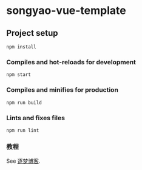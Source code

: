 # songyao-vue-template

## Project setup
```
npm install
```

### Compiles and hot-reloads for development
```
npm start
```

### Compiles and minifies for production
```
npm run build
```

### Lints and fixes files
```
npm run lint
```

### 教程

See  [逐梦博客](https://www.cnblogs.com/songyao666/p/11847754.html).
